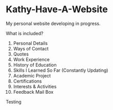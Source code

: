 # Kathy-Have-A-Website

My personal website developing in progress.

What is included?

1. Personal Details
2. Ways of Contact
3. Quotes
4. Work Experience
5. History of Education
6. Skills I Learned So Far (Constantly Updating)
7. Academic Project
8. Certifications
9. Interests & Activities
10. Feedback Mail Box

Testing
